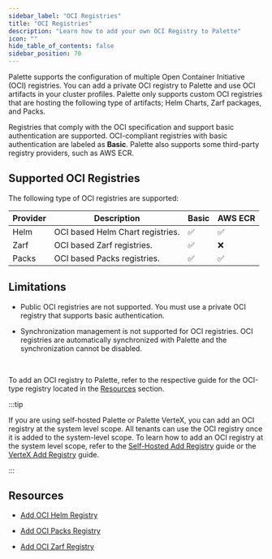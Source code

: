 ```yaml
---
sidebar_label: "OCI Registries"
title: "OCI Registries"
description: "Learn how to add your own OCI Registry to Palette"
icon: ""
hide_table_of_contents: false
sidebar_position: 70
---
```


Palette supports the configuration of multiple Open Container Initiative (OCI) registries. You can add a private OCI
registry to Palette and use OCI artifacts in your cluster profiles. Palette only supports custom OCI registries that are
hosting the following type of artifacts; Helm Charts, Zarf packages, and Packs.

Registries that comply with the OCI specification and support basic authentication are supported. OCI-compliant
registries with basic authentication are labeled as **Basic**. Palette also supports some third-party registry
providers, such as AWS ECR.

## Supported OCI Registries

The following type of OCI registries are supported:

| **Provider** | **Description**                  | **Basic** | **AWS ECR** |
| ------------ | -------------------------------- | --------- | ----------- |
| Helm         | OCI based Helm Chart registries. | ✅        | ✅          |
| Zarf         | OCI based Zarf registries.       | ✅        | ❌          |
| Packs        | OCI based Packs registries.      | ✅        | ✅          |

## Limitations

- Public OCI registries are not supported. You must use a private OCI registry that supports basic authentication.

- Synchronization management is not supported for OCI registries. OCI registries are automatically synchronized with
  Palette and the synchronization cannot be disabled.

<br />

To add an OCI registry to Palette, refer to the respective guide for the OCI-type registry located in the
[Resources](#resources) section.

:::tip

If you are using self-hosted Palette or Palette VerteX, you can add an OCI registry at the system level scope. All
tenants can use the OCI registry once it is added to the system-level scope. To learn how to add an OCI registry at the
system level scope, refer to the
[Self-Hosted Add Registry](../../../enterprise-version/system-management/add-registry.md) guide or the
[VerteX Add Registry](../../../vertex/system-management/add-registry.md) guide.

:::

## Resources

- [Add OCI Helm Registry](./add-oci-helm.md)

- [Add OCI Packs Registry](./add-oci-packs.md)

- [Add OCI Zarf Registry](./oci-registry.md)
